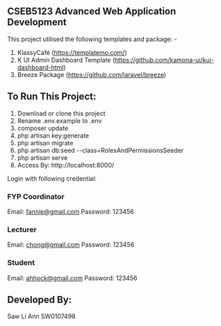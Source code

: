 ## CSEB5123 Advanced Web Application Development

This project utilised the following templates and package: -
1. KlassyCafé (https://templatemo.com/)
2. K UI Admin Dashboard Template (https://github.com/kamona-ui/kui-dashboard-html)
3. Breeze Package (https://github.com/laravel/breeze)

## To Run This Project: 

1. Download or clone this project
2. Rename .env.example to .env 
3. composer update
4. php artisan key:generate 
5. php artisan migrate
6. php artisan db:seed --class=RolesAndPermissionsSeeder
7. php artisan serve
8. Access By: http://localhost:8000/

Login with following credential:
### FYP Coordinator
Email: fannie@gmail.com
Password: 123456

### Lecturer
Email: chong@gmail.com
Password: 123456

### Student
Email: ahhock@gmail.com
Password: 123456

## Developed By: 
Saw Li Ann SW0107498